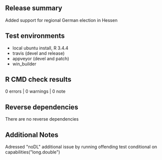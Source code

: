 ## Release summary
Added support for regional German election in Hessen

## Test environments
* local ubuntu install, R 3.4.4
* travis (devel and release)
* appveyor (devel and patch)
* win_builder

## R CMD check results

0 errors | 0 warnings | 0 note


## Reverse dependencies

There are no reverse dependencies

## Additional Notes

Adressed "noDL" additional issue by running offending test conditional on capabilities("long.double")
